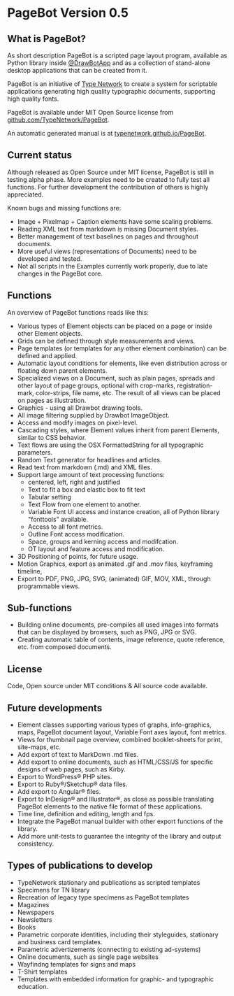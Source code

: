 # PageBot Version 0.5

## What is PageBot?

As short description PageBot is a scripted page layout program, available as Python library inside <a href="http:/drawbot.com">@DrawBotApp</a> and as a collection of stand-alone desktop applications that can be created from it.

PageBot is an initiative of <a href="http:/typenetwork.com">Type Network</a> to create a system for scriptable applications generating high quality typographic documents, supporting high quality fonts.

PageBot is available under MIT Open Source license from <a href="https://github.com/TypeNetwork/PageBot">github.com/TypeNetwork/PageBot</a>.

An automatic generated manual is at <a href="https://typenetwork.github.io/PageBot/">typenetwork.github.io/PageBot</a>.

## Current status

Although released as Open Source under MIT license, PageBot is still in testing alpha phase. More examples need to be created to fully test all functions. For further development the contribution of others is highly appreciated.

Known bugs and missing functions are:

* Image + Pixelmap + Caption elements have some scaling problems.
* Reading XML text from markdown is missing Document styles.
* Better management of text baselines on pages and throughout documents.
* More useful views (representations of Documents) need to be developed and tested.
* Not all scripts in the Examples currently work properly, due to late changes in the PageBot core.

## Functions
An overview of PageBot functions reads like this:

* Various types of Element objects can be placed on a page or inside other Element objects.
* Grids can be defined through style measurements and views.
* Page templates (or templates for any other element combination) can be defined and applied.
* Automatic layout conditions for elements, like even distribution across or floating down parent elements.
* Specialized views on a Document, such as plain pages, spreads and other layout of page groups, optional with crop-marks, registration-mark, color-strips, file name, etc. The result of all views can be placed on pages as illustration.
* Graphics - using all Drawbot drawing tools.
* All image filtering supplied by Drawbot ImageObject.
* Access and modify images on pixel-level.
* Cascading styles, where Element values inherit from parent Elements, similar to CSS behavior.   
* Text flows are using the OSX FormattedString for all typographic parameters.
* Random Text generator for headlines and articles.
* Read text from markdown (.md) and XML files.
* Support large amount of text processing functions:
   * centered, left, right and justified
   * Text to fit a box and elastic box to fit text
   * Tabular setting
   * Text Flow from one element to another. 
   * Variable Font UI access and instance creation, all of Python library "fonttools" available.
   * Access to all font metrics.
   * Outline Font access modification.
   * Space, groups and kerning access and modifcation.
   * OT layout and feature access and modification.
* 3D Positioning of points, for future usage.
* Motion Graphics, export as animated .gif and .mov files, keyframing timeline, 
* Export to PDF, PNG, JPG, SVG, (animated) GIF, MOV, XML, through programmable views.

## Sub-functions
* Building online documents, pre-compiles all used images into formats that can be displayed by browsers, such as PNG, JPG or SVG.
* Creating automatic table of contents, image reference, quote reference, etc. from composed documents.

## License
Code, Open source under MIT conditions & All source code available.

## Future developments

* Element classes supporting various types of graphs, info-graphics, maps, PageBot document layout, Variable Font axes layout, font metrics.
* Views for thumbnail page overview, combined booklet-sheets for print, site-maps, etc.
* Add export of text to MarkDown .md files.
* Add export to online documents, such as HTML/CSS/JS for specific designs of web pages, such as Kirby.
* Export to WordPress® PHP sites.
* Export to Ruby®/Sketchup® data files.
* Add export to Angular® files.
* Export to InDesign® and Illustrator®, as close as possible translating PageBot elements to the native file format of these applications.
* Time line, definition and editing, length and fps.
* Integrate the PageBot manual builder with other export functions of the library.
* Add more unit-tests to guarantee the integrity of the library and output consistency.

## Types of publications to develop

* TypeNetwork stationary and publications as scripted templates
* Specimens for TN library
* Recreation of legacy type specimens as PageBot templates
* Magazines
* Newspapers
* Newsletters
* Books
* Parametric corporate identities, including their styleguides, stationary and business card templates.
* Parametric advertizements (connecting to existing ad-systems)
* Online documents, such as single page websites
* Wayfindng templates for signs and maps
* T-Shirt templates
* Templates with embedded information for graphic- and typographic education.
